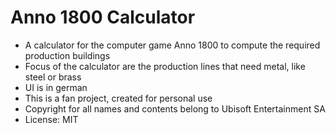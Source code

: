 # Anno 1800 Calculator

* A calculator for the computer game Anno 1800 to compute the required production buildings
* Focus of the calculator are the production lines that need metal, like steel or brass
* UI is in german
* This is a fan project, created for personal use
* Copyright for all names and contents belong to Ubisoft Entertainment SA
* License: MIT
